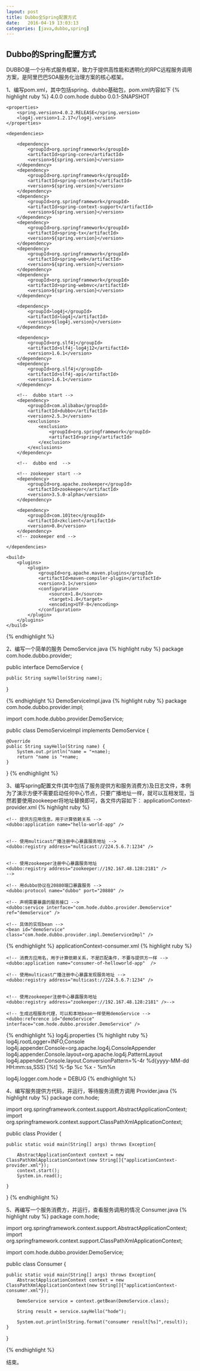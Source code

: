 ```yaml
---
layout: post
title: Dubbo全Spring配置方式
date:   2016-04-19 13:03:13
categories: [java,dubbo,spring]
---
```


## Dubbo的Spring配置方式

DUBBO是一个分布式服务框架，致力于提供高性能和透明化的RPC远程服务调用方案，是阿里巴巴SOA服务化治理方案的核心框架。

1、编写pom.xml，其中包括spring、dubbo基础包，pom.xml内容如下
{% highlight ruby %}
<project xmlns="http://maven.apache.org/POM/4.0.0" xmlns:xsi="http://www.w3.org/2001/XMLSchema-instance"
	xsi:schemaLocation="http://maven.apache.org/POM/4.0.0 http://maven.apache.org/xsd/maven-4.0.0.xsd">
	<modelVersion>4.0.0</modelVersion>
	<groupId>com.hode</groupId>
	<artifactId>dubbo</artifactId>
	<version>0.0.1-SNAPSHOT</version>

	<properties>
		<spring.version>4.0.2.RELEASE</spring.version>
		<log4j.version>1.2.17</log4j.version>
	</properties>
	
	<dependencies>
		
		<dependency>
			<groupId>org.springframework</groupId>
			<artifactId>spring-core</artifactId>
			<version>${spring.version}</version>
		</dependency>
		<dependency>
			<groupId>org.springframework</groupId>
			<artifactId>spring-context</artifactId>
			<version>${spring.version}</version>
		</dependency>
		<dependency>
			<groupId>org.springframework</groupId>
			<artifactId>spring-context-support</artifactId>
			<version>${spring.version}</version>
		</dependency>
		<dependency>
			<groupId>org.springframework</groupId>
			<artifactId>spring-tx</artifactId>
			<version>${spring.version}</version>
		</dependency>
		<dependency>
			<groupId>org.springframework</groupId>
			<artifactId>spring-web</artifactId>
			<version>${spring.version}</version>
		</dependency>
		<dependency>
			<groupId>org.springframework</groupId>
			<artifactId>spring-webmvc</artifactId>
			<version>${spring.version}</version>
		</dependency>
		
		<dependency>
			<groupId>log4j</groupId>
			<artifactId>log4j</artifactId>
			<version>${log4j.version}</version>
		</dependency>
		
		<dependency>
			<groupId>org.slf4j</groupId>
			<artifactId>slf4j-log4j12</artifactId>
			<version>1.6.1</version>
		</dependency>
		<dependency>
			<groupId>org.slf4j</groupId>
			<artifactId>slf4j-api</artifactId>
			<version>1.6.1</version>
		</dependency>
		
		<!--  dubbo start -->
		<dependency> 
		    <groupId>com.alibaba</groupId> 
		    <artifactId>dubbo</artifactId> 
		    <version>2.5.3</version> 
		    <exclusions> 
		        <exclusion> 
		            <groupId>org.springframework</groupId> 
		            <artifactId>spring</artifactId> 
		        </exclusion> 
		    </exclusions> 
		</dependency>
		
		<!--  dubbo end  -->
		
		<!-- zookeeper start --> 
		<dependency>
			<groupId>org.apache.zookeeper</groupId>
			<artifactId>zookeeper</artifactId>
			<version>3.5.0-alpha</version>
		</dependency>
		
		<dependency>
		    <groupId>com.101tec</groupId>
		    <artifactId>zkclient</artifactId>
		    <version>0.8</version>
		</dependency>
		<!-- zookeeper end -->
		
	</dependencies>

	<build>
		<plugins>
			<plugin>
				<groupId>org.apache.maven.plugins</groupId>
				<artifactId>maven-compiler-plugin</artifactId>
				<version>3.1</version>
				<configuration>
					<source>1.8</source>
					<target>1.8</target>
					<encoding>UTF-8</encoding>
				</configuration>
			</plugin>
		</plugins>
	</build>
</project>
{% endhighlight %}

2、编写一个简单的服务
DemoService.java
{% highlight ruby %}
package com.hode.dubbo.provider;

public interface DemoService {

	public String sayHello(String name);
	
}

{% endhighlight %}
DemoServiceImpl.java
{% highlight ruby %}
package com.hode.dubbo.provider.impl;

import com.hode.dubbo.provider.DemoService;

public class DemoServiceImpl implements DemoService {

	@Override
	public String sayHello(String name) {
		System.out.println("name = "+name);
		return "name is "+name;
	}

}
{% endhighlight %}

3、编写spring配置文件(其中包括了服务提供方和服务消费方)及日志文件，本例为了演示方便不需要启动任何中心节点，只要广播地址一样，就可以互相发现，当然若要使用zookeeper将地址替换即可，各文件内容如下：
applicationContext-provider.xml
{% highlight ruby %}
<?xml version="1.0" encoding="UTF-8"?>
<beans xmlns="http://www.springframework.org/schema/beans"
	xmlns:xsi="http://www.w3.org/2001/XMLSchema-instance" xmlns:dubbo="http://code.alibabatech.com/schema/dubbo"
	xsi:schemaLocation="http://www.springframework.org/schema/beans
        http://www.springframework.org/schema/beans/spring-beans.xsd
        http://code.alibabatech.com/schema/dubbo
        http://code.alibabatech.com/schema/dubbo/dubbo.xsd
        ">
	
	<!-- 提供方应用信息，用于计算依赖关系 -->
	<dubbo:application name="hello-world-app" />
	
	
	<!-- 使用multicast广播注册中心暴露服务地址 -->
	<dubbo:registry address="multicast://224.5.6.7:1234" />
	
	
	<!-- 使用zookeeper注册中心暴露服务地址 
	<dubbo:registry address="zookeeper://192.167.48.128:2181" />
	-->
	
	<!-- 用dubbo协议在20880端口暴露服务 -->
	<dubbo:protocol name="dubbo" port="20880" />
	
	<!-- 声明需要暴露的服务接口 -->
	<dubbo:service interface="com.hode.dubbo.provider.DemoService" ref="demoService" />
	
	<!-- 具体的实现bean -->
	<bean id="demoService" class="com.hode.dubbo.provider.impl.DemoServiceImpl" />
	
	
</beans>
{% endhighlight %}
applicationContext-consumer.xml
{% highlight ruby %}
<?xml version="1.0" encoding="UTF-8"?>
<beans xmlns="http://www.springframework.org/schema/beans"
    xmlns:xsi="http://www.w3.org/2001/XMLSchema-instance"
    xmlns:dubbo="http://code.alibabatech.com/schema/dubbo"
    xsi:schemaLocation="http://www.springframework.org/schema/beans http://www.springframework.org/schema/beans/spring-beans.xsd
	http://code.alibabatech.com/schema/dubbo http://code.alibabatech.com/schema/dubbo/dubbo.xsd">
 
    <!-- 消费方应用名，用于计算依赖关系，不是匹配条件，不要与提供方一样 -->
    <dubbo:application name="consumer-of-helloworld-app"  />
 
    <!-- 使用multicast广播注册中心暴露发现服务地址 -->
    <dubbo:registry address="multicast://224.5.6.7:1234" />
    
    
	<!-- 使用zookeeper注册中心暴露服务地址 
	<dubbo:registry address="zookeeper://192.167.48.128:2181" />-->
 
    <!-- 生成远程服务代理，可以和本地bean一样使用demoService -->
    <dubbo:reference id="demoService" interface="com.hode.dubbo.provider.DemoService" />
 
</beans>
{% endhighlight %}
log4j.properties
{% highlight ruby %}
log4j.rootLogger=INFO,Console
log4j.appender.Console=org.apache.log4j.ConsoleAppender
log4j.appender.Console.layout=org.apache.log4j.PatternLayout
log4j.appender.Console.layout.ConversionPattern=%-4r %d{yyyy-MM-dd HH:mm:ss,SSS} [%t] %-5p %c %x - %m%n

log4j.logger.com.hode = DEBUG
{% endhighlight %}

4、编写服务提供方代码，并运行，等待服务消费方调用
Provider.java
{% highlight ruby %}
package com.hode;

import org.springframework.context.support.AbstractApplicationContext;
import org.springframework.context.support.ClassPathXmlApplicationContext;

public class Provider {

	public static void main(String[] args) throws Exception{
		
		AbstractApplicationContext context = new ClassPathXmlApplicationContext(new String[]{"applicationContext-provider.xml"});
		context.start();
		System.in.read();
		
	}

}
{% endhighlight %}

5、再编写一个服务消费方，并运行，查看服务调用的情况
Consumer.java
{% highlight ruby %}
package com.hode;

import org.springframework.context.support.AbstractApplicationContext;
import org.springframework.context.support.ClassPathXmlApplicationContext;

import com.hode.dubbo.provider.DemoService;

public class Consumer {

	public static void main(String[] args) throws Exception{
		AbstractApplicationContext context = new ClassPathXmlApplicationContext(new String[]{"applicationContext-consumer.xml"});
		
		DemoService service = context.getBean(DemoService.class);
		
		String result = service.sayHello("hode");
		
		System.out.println(String.format("consumer result[%s]",result));
	}

}


{% endhighlight %}

结束。
